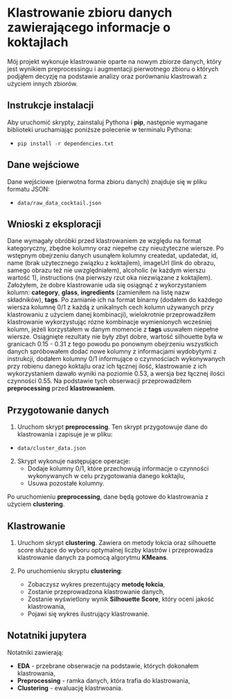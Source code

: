 # Klastrowanie zbioru danych zawierającego informacje o koktajlach

Mój projekt wykonuje klastrowanie oparte na nowym zbiorze danych, który jest wynikiem preprocessingu i augmentacji pierwotnego zbioru o których podjąłem decyzję na podstawie analizy oraz porównaniu klastrowań z użyciem innych zbiorów.

## Instrukcje instalacji

Aby uruchomić skrypty, zainstaluj Pythona i **pip**, następnie wymagane biblioteki uruchamiając poniższe polecenie w terminalu Pythona:
- `pip install -r dependencies.txt`

## Dane wejściowe

Dane wejściowe (pierwotna forma zbioru danych) znajduje się w pliku formatu JSON:

- `data/raw_data_cocktail.json`

## Wnioski z eksploracji

Dane wymagały obróbki przed klastrowaniem ze względu na format kategoryczny, zbędne kolumny oraz niepełne czy nieużyteczne wiersze. Po wstępnym obejrzeniu danych usunąłem kolumny createdat, updatedat, id, name (brak użytecznego związku z koktajlem), imageUrl (link do obrazu, samego obrazu też nie uwzględniałem), alcoholic (w każdym wierszu wartość 1), instructions (na pierwszy rzut oka niezwiązane z koktajlem). Założyłem, że dobre klastrowanie uda się osiągnąć z wykorzystaniem kolumn: **category**, **glass**, **ingredients** (zamieniłem na listę nazw składników), **tags**. Po zamianie ich na format binarny (dodałem do każdego wiersza kolumnę 0/1 z każdą z unikalnych cech kolumn używanych przy klastrowaniu z użyciem danej kombinacji), wielokrotnie przeprowadziłem klastrowanie wykorzystując rózne kombinacje wymienionych wcześniej kolumn, jeżeli korzystałem w danym momencie z **tags** usuwałem niepełne wiersze. Osiągnięte rezultaty nie były zbyt dobre, wartość silhouette była w granicach 0.15 - 0.31 z tego powodu po ponownym obejrzeniu wszystkich danych spróbowałem dodać nowe kolumny z informacjami wydobytymi z instrukcji, dodałem kolumny 0/1 informujące o czynnościach wykonywanych przy robienu danego koktajlu oraz ich łącznej ilość, klastrowanie z ich wykorzystaniem dawało wyniki na poziomie 0.53, a wersja bez łącznej ilości czynności 0.55. Na podstawie tych obserwacji przeprowadziłem **preprocessing** przed **klastrowaniem**.

## Przygotowanie danych

1. Uruchom skrypt **preprocessing**. Ten skrypt przygotowuje dane do klastrowania i zapisuje je w pliku:

- `data/cluster_data.json`

2. Skrypt wykonuje następujące operacje:
   - Dodaje kolumny 0/1, które przechowują informacje o czynności wykonywanych w celu przygotowania danego koktajlu,
   - Usuwa pozostałe kolumny.

Po uruchomieniu **preprocessing**, dane będą gotowe do klastrowania z użyciem **clustering**.

## Klastrowanie

1. Uruchom skrypt **clustering**. Zawiera on metody łokcia oraz silhouette score służące do wyboru optymalnej liczby klastrów i przeprowadza klastrowanie danych za pomocą algorytmu **KMeans**.

2. Po uruchomieniu skryptu **clustering**:
   - Zobaczysz wykres prezentujący **metodę łokcia**,
   - Zostanie przeprowadzona klastrowanie danych,
   - Zostanie wyświetlony wynik **Silhouette Score**, który oceni jakość klastrowania,
   - Pojawi się wykres ilustrujący klastrowanie.

## Notatniki jupytera

Notatniki zawierają: 
   - **EDA** -
      przebrane obserwacje na podstawie, których dokonałem klastrowania,
   - **Preprocessing** -
      ramka danych, która trafia do klastrowania,
   - **Clustering** -
        ewaluację klastrwoania.
